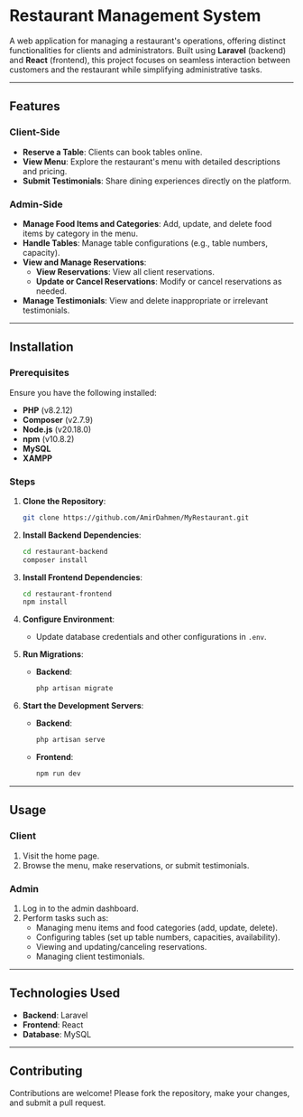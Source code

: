 # Restaurant Management System  

A web application for managing a restaurant's operations, offering distinct functionalities for clients and administrators. Built using **Laravel** (backend) and **React** (frontend), this project focuses on seamless interaction between customers and the restaurant while simplifying administrative tasks.  

---  

## Features  

### Client-Side  
- **Reserve a Table**: Clients can book tables online.  
- **View Menu**: Explore the restaurant's menu with detailed descriptions and pricing.  
- **Submit Testimonials**: Share dining experiences directly on the platform.  

### Admin-Side  
- **Manage Food Items and Categories**: Add, update, and delete food items by category in the menu.  
- **Handle Tables**: Manage table configurations (e.g., table numbers, capacity).  
- **View and Manage Reservations**:  
  - **View Reservations**: View all client reservations.  
  - **Update or Cancel Reservations**: Modify or cancel reservations as needed.  
- **Manage Testimonials**: View and delete inappropriate or irrelevant testimonials.  

---  

## Installation  

### Prerequisites  
Ensure you have the following installed:  
- **PHP** (v8.2.12)  
- **Composer** (v2.7.9)  
- **Node.js** (v20.18.0)  
- **npm** (v10.8.2)  
- **MySQL**  
- **XAMPP**

### Steps  
1. **Clone the Repository**:  
   ```bash  
   git clone https://github.com/AmirDahmen/MyRestaurant.git
   ```  

2. **Install Backend Dependencies**:  
   ```bash  
   cd restaurant-backend  
   composer install  
   ```  

3. **Install Frontend Dependencies**:  
   ```bash  
   cd restaurant-frontend  
   npm install  
   ```  

4. **Configure Environment**:  
   - Update database credentials and other configurations in `.env`.  

5. **Run Migrations**:  
   - **Backend**:  
     ```bash  
     php artisan migrate  
     ```  

6. **Start the Development Servers**:  
   - **Backend**:  
     ```bash  
     php artisan serve  
     ```  
   - **Frontend**:  
     ```bash  
     npm run dev  
     ```  

---  

## Usage  

### Client  
1. Visit the home page.  
2. Browse the menu, make reservations, or submit testimonials.  

### Admin  
1. Log in to the admin dashboard.  
2. Perform tasks such as:  
   - Managing menu items and food categories (add, update, delete).  
   - Configuring tables (set up table numbers, capacities, availability).  
   - Viewing and updating/canceling reservations.  
   - Managing client testimonials.  

---  

## Technologies Used  
- **Backend**: Laravel  
- **Frontend**: React  
- **Database**: MySQL  

---  

## Contributing  
Contributions are welcome! Please fork the repository, make your changes, and submit a pull request.  

